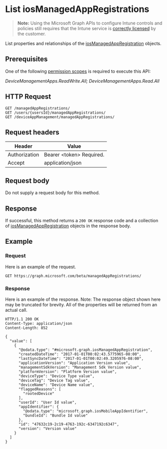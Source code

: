﻿# List iosManagedAppRegistrations

> **Note:** Using the Microsoft Graph APIs to configure Intune controls and policies still requires that the Intune service is [correctly licensed](https://go.microsoft.com/fwlink/?linkid=839381) by the customer.

List properties and relationships of the [iosManagedAppRegistration](../resources/intune_mam_iosmanagedappregistration.md) objects.
## Prerequisites
One of the following [permission scopes](https://developer.microsoft.com/en-us/graph/docs/authorization/permission_scopes) is required to execute this API:

*DeviceManagementApps.ReadWrite.All; DeviceManagementApps.Read.All*
## HTTP Request
<!-- {
  "blockType": "ignored"
}
-->
```http
GET /managedAppRegistrations/
GET /users/{usersId}/managedAppRegistrations/
GET /deviceAppManagement/managedAppRegistrations/
```

## Request headers
|Header|Value|
|---|---|
|Authorization|Bearer &lt;token&gt; Required.|
|Accept|application/json|

## Request body
Do not supply a request body for this method.

## Response
If successful, this method returns a `200 OK` response code and a collection of [iosManagedAppRegistration](../resources/intune_mam_iosmanagedappregistration.md) objects in the response body.

## Example
### Request
Here is an example of the request.
```http
GET https://graph.microsoft.com/beta/managedAppRegistrations/
```

### Response
Here is an example of the response. Note: The response object shown here may be truncated for brevity. All of the properties will be returned from an actual call.
```http
HTTP/1.1 200 OK
Content-Type: application/json
Content-Length: 852

{
  "value": [
    {
      "@odata.type": "#microsoft.graph.iosManagedAppRegistration",
      "createdDateTime": "2017-01-01T00:02:43.5775965-08:00",
      "lastSyncDateTime": "2017-01-01T00:02:49.3205976-08:00",
      "applicationVersion": "Application Version value",
      "managementSdkVersion": "Management Sdk Version value",
      "platformVersion": "Platform Version value",
      "deviceType": "Device Type value",
      "deviceTag": "Device Tag value",
      "deviceName": "Device Name value",
      "flaggedReasons": [
        "rootedDevice"
      ],
      "userId": "User Id value",
      "appIdentifier": {
        "@odata.type": "microsoft.graph.iosMobileAppIdentifier",
        "bundleId": "Bundle Id value"
      },
      "id": "47632c19-2c19-4763-192c-6347192c6347",
      "version": "Version value"
    }
  ]
}
```



